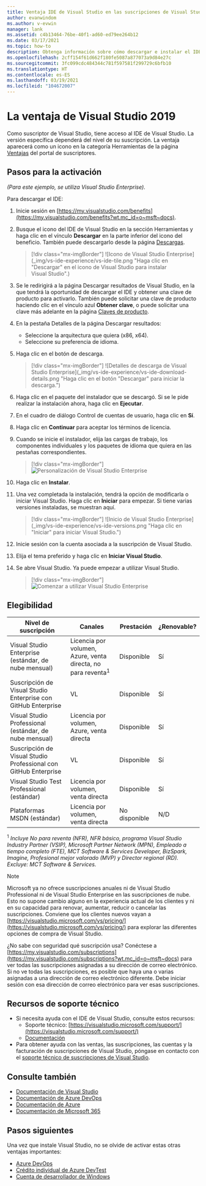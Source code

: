 ```yaml
---
title: Ventaja IDE de Visual Studio en las suscripciones de Visual Studio | Microsoft Docs
author: evanwindom
ms.author: v-evwin
manager: lank
ms.assetid: c4b13464-76be-40f1-ad60-ed79ee264b12
ms.date: 03/17/2021
ms.topic: how-to
description: Obtenga información sobre cómo descargar e instalar el IDE de Visual Studio incluido en la suscripción a Visual Studio.
ms.openlocfilehash: 2cff154f61d662f180fe5087a877073a9d84e27c
ms.sourcegitcommit: 3fc099cdc484344c781f597581f299729c6bfb10
ms.translationtype: HT
ms.contentlocale: es-ES
ms.lasthandoff: 03/19/2021
ms.locfileid: "104672007"
---
```

# <a name="the-visual-studio-2019-benefit"></a>La ventaja de Visual Studio 2019

Como suscriptor de Visual Studio, tiene acceso al IDE de Visual Studio.  La versión específica dependerá del nivel de su suscripción.  La ventaja aparecerá como un icono en la categoría Herramientas de la página [Ventajas](https://my.visualstudio.com/benefits?wt.mc_id=o~msft~docs) del portal de suscriptores.

## <a name="activation-steps"></a>Pasos para la activación

*(Para este ejemplo, se utiliza Visual Studio Enterprise).*

Para descargar el IDE:
1. Inicie sesión en [https://my.visualstudio.com/benefits](https://my.visualstudio.com/benefits?wt.mc_id=o~msft~docs).
2. Busque el icono del IDE de Visual Studio en la sección Herramientas y haga clic en el vínculo **Descargar** en la parte inferior del icono del beneficio.  También puede descargarlo desde la página [Descargas](https://my.visualstudio.com/downloads?wt.mc_id=o~msft~docs).
   > [!div class="mx-imgBorder"]
   > ![Icono de Visual Studio Enterprise](_img/vs-ide-experience/vs-ide-tile.png "Haga clic en "Descargar" en el icono de Visual Studio para instalar Visual Studio".)

3. Se le redirigirá a la página Descargar resultados de Visual Studio, en la que tendrá la oportunidad de descargar el IDE y obtener una clave de producto para activarlo. También puede solicitar una clave de producto haciendo clic en el vínculo azul **Obtener clave**, o puede solicitar una clave más adelante en la página [Claves de producto](https://my.visualstudio.com/productkeys).
4. En la pestaña Detalles de la página Descargar resultados:
   - Seleccione la arquitectura que quiera (x86, x64).
   - Seleccione su preferencia de idioma.
5. Haga clic en el botón de descarga.
   > [!div class="mx-imgBorder"]
   > ![Detalles de descarga de Visual Studio Enterprise](_img/vs-ide-experience/vs-ide-download-details.png "Haga clic en el botón "Descargar" para iniciar la descarga.")
6. Haga clic en el paquete del instalador que se descargó.  Si se le pide realizar la instalación ahora, haga clic en **Ejecutar**.
7. En el cuadro de diálogo Control de cuentas de usuario, haga clic en **Sí**.
8. Haga clic en **Continuar** para aceptar los términos de licencia.
9. Cuando se inicie el instalador, elija las cargas de trabajo, los componentes individuales y los paquetes de idioma que quiera en las pestañas correspondientes.
   > [!div class="mx-imgBorder"]
   > ![Personalización de Visual Studio Enterprise](_img/vs-ide-experience/vs-ide-customize-install-cropped.png "Elija las cargas de trabajo y otros componentes.")

10. Haga clic en **Instalar**.

11. Una vez completada la instalación, tendrá la opción de modificarla o iniciar Visual Studio.  Haga clic en **Iniciar** para empezar.  Si tiene varias versiones instaladas, se muestran aquí.
    > [!div class="mx-imgBorder"]
    > ![Inicio de Visual Studio Enterprise](_img/vs-ide-experience/vs-ide-versions.png "Haga clic en "Iniciar" para iniciar Visual Studio.")

12. Inicie sesión con la cuenta asociada a la suscripción de Visual Studio.

13. Elija el tema preferido y haga clic en **Iniciar Visual Studio**.

14. Se abre Visual Studio. Ya puede empezar a utilizar Visual Studio.

    > [!div class="mx-imgBorder"]
    > ![Comenzar a utilizar Visual Studio Enterprise](_img/vs-ide-experience/vs-ide-start-cropped.png "Le damos la bienvenida a Visual Studio.")


## <a name="eligibility"></a>Elegibilidad

| Nivel de suscripción                                                 |     Canales                                            | Prestación                                                          | ¿Renovable?    |
|--------------------------------------------------------------------|---------------------------------------------------------|------------------------------------------------------------------|---------------|
| Visual Studio Enterprise (estándar, de nube mensual)   | Licencia por volumen, Azure, venta directa, no para reventa<sup>1</sup> | Disponible       |  Sí          |
| Suscripción de Visual Studio Enterprise con GitHub Enterprise   | VL | Disponible       |  Sí          |
| Visual Studio Professional (estándar, de nube mensual) | Licencia por volumen, Azure, venta directa                                       | Disponible                                                            |  Sí          |
| Suscripción de Visual Studio Professional con GitHub Enterprise | VL   | Disponible              |  Sí          |
| Visual Studio Test Professional (estándar)                         | Licencia por volumen, venta directa                                              | Disponible                                             |  Sí         |
| Plataformas MSDN (estándar)                                          | Licencia por volumen, venta directa                                              | No disponible                                              |  N/D          |

<sup>1</sup> *Incluye No para reventa (NFR), NFR básico, programa Visual Studio Industry Partner (VSIP), Microsoft Partner Network (MPN), Empleado a tiempo completo (FTE), MCT Software & Services Developer, BizSpark, Imagine, Profesional mejor valorado (MVP) y Director regional (RD).  Excluye: MCT Software & Services.*

> [!NOTE]
> Microsoft ya no ofrece suscripciones anuales ni de Visual Studio Professional ni de Visual Studio Enterprise en las suscripciones de nube. Esto no supone cambio alguno en la experiencia actual de los clientes y ni en su capacidad para renovar, aumentar, reducir o cancelar las suscripciones. Conviene que los clientes nuevos vayan a [https://visualstudio.microsoft.com/vs/pricing/](https://visualstudio.microsoft.com/vs/pricing/) para explorar las diferentes opciones de compra de Visual Studio.

¿No sabe con seguridad qué suscripción usa?  Conéctese a [https://my.visualstudio.com/subscriptions](https://my.visualstudio.com/subscriptions?wt.mc_id=o~msft~docs) para ver todas las suscripciones asignadas a su dirección de correo electrónico. Si no ve todas las suscripciones, es posible que haya una o varias asignadas a una dirección de correo electrónico diferente.  Debe iniciar sesión con esa dirección de correo electrónico para ver esas suscripciones.

## <a name="support-resources"></a>Recursos de soporte técnico
- Si necesita ayuda con el IDE de Visual Studio, consulte estos recursos:
  - Soporte técnico: [https://visualstudio.microsoft.com/support/](https://visualstudio.microsoft.com/support/)
  - [Documentación](/visualstudio/)
- Para obtener ayuda con las ventas, las suscripciones, las cuentas y la facturación de suscripciones de Visual Studio, póngase en contacto con el [soporte técnico de suscripciones de Visual Studio](https://my.visualstudio.com/gethelp).

## <a name="see-also"></a>Consulte también
- [Documentación de Visual Studio](/visualstudio/)
- [Documentación de Azure DevOps](/azure/devops/)
- [Documentación de Azure](/azure/)
- [Documentación de Microsoft 365](/microsoft-365/)

## <a name="next-steps"></a>Pasos siguientes
Una vez que instale Visual Studio, no se olvide de activar estas otras ventajas importantes:
- [Azure DevOps](vs-azure-devops.md)
- [Crédito individual de Azure DevTest](vs-azure.md)
- [Cuenta de desarrollador de Windows](vs-windows-dev.md)
